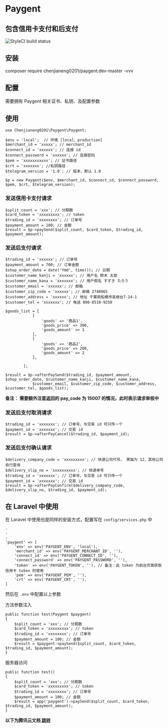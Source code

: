 # Paygent

## 包含信用卡支付和后支付

![StyleCI build status](https://github.styleci.io/repos/206307156/shield) 

## 安装
composer require chenjianeng0201/paygent:dev-master -vvv
## 配置
需要拥有 Paygent 相关证书、私钥、及配置参数

## 使用
```
use Chenjianeng0201\Paygent\Paygent;

$env = 'local';  // 环境 [local、production]
$merchant_id = 'xxxxx'; // merchant_id
$connect_id = 'xxxxxx'; // 连接 id
$connect_password = 'xxxxxx'; // 连接密码
$pem = 'xxxxxxxxxxx'; // 证书路径
$crt = 'xxxxxxx'; //私钥路径
$telegram_version = '1.0'; // 版本，默认 1.0

$p = new Paygent($env, $merchant_id, $connect_id, $connect_password, $pem, $crt, $telegram_version);
```

### 发送信用卡支付请求
```
$split_count = 'xxx'; // 分期数
$card_token = 'xxxxxxxxx'; // token
$trading_id = 'xxxxxxxx'; // 订单号
$payment_amount = 100; // 金额
$result = $p->paySend($split_count, $card_token, $trading_id, $payment_amount);
```


### 发送后支付请求

```
$trading_id = 'xxxxxx'; // 订单号
$payment_amount = 700; // 订单金额
$shop_order_date = date('Ymd', time()); // 日期
$customer_name_kanji = 'xxxxxx'; // 用户名 鈴木 太郎
$customer_name_kana = 'xxxxxxx'; // 用户假名 すずき たろう
$customer_email = 'xxxxxx'; // 邮箱
$customer_zip_code = 'xxxxxx'; // 邮编 2740065
$customer_address = 'xxxxxx'; // 地址 千葉県船橋市高根台7-14-1
$customer_tel = 'xxxxxxx'; // 电话 090-8510-9250

$goods_list = [
            [
                'goods' => '商品1',
                'goods_price' => 300,
                'goods_amount' => 1
            ],
            [
                'goods' => '商品2',
                'goods_price' => 200,
                'goods_amount' => 2
            ],

        ];

$result = $p->afterPaySend($trading_id, $payment_amount, $shop_order_date, $customer_name_kanji, $customer_name_kana,
            $customer_email, $customer_zip_code, $customer_address, $customer_tel, $goods_list);
```

**备注： 需要额外注意返回的 pay_code 为 15007 的情况，此时表示请求审核中**

### 发送后支付取消请求
```
$trading_id = 'xxxxxxx'; // 订单号，与交易 id 可只传一个
$payment_id = 'xxxxxxx'; // 交易 id
$result = $p->afterPayCancel($trading_id, $payment_id);
```


### 发送后支付确认请求
```
$delivery_company_code = 'xxxxxxxxx'; // 快递公司代号， 黑猫为 12，其他公司自行查询
$delivery_slip_no = 'xxxxxxxxxx'; // 快递单号
$trading_id = 'xxxxxxx'; // 订单号，与交易 id 可只传一个
$payment_id = 'xxxxxxx'; // 交易 id
$result = $p->afterPayConfirm($delivery_company_code, $delivery_slip_no, $trading_id, $payment_id);
```

## 在 Laravel 中使用
在 Laravel 中使用也是同样的安装方式，配置写在 `config/services.php` 中
```
·
·
·
'paygent' => [
    'env' => env('PAYGENT_ENV', 'local'),
    'merchant_id' => env('PAYGENT_MERCHANT_ID', ''),
    'connect_id' => env('PAYGENT_CONNECT_ID', ''),
    'connect_password' => env('PAYGENT_PASSWORD', ''),
    'token' => env('PAYGENT_TOKEN', ''), // 备注：此 token 为前台页面获取信用卡 token 时使用
    'pem' => env('PAYGENT_PEM', ''),
    'crt' => env('PAYGENT_CRT', ''),
]
```

然后在 `.env` 中配置以上参数

方法参数注入
```
public function test(Paygent $paygent)
{
    $split_count = 'xxx'; // 分期数
    $card_token = 'xxxxxxxxx'; // token
    $trading_id = 'xxxxxxxx'; // 订单号
    $payment_amount = 100; // 金额
    $result = $paygent->paySend($split_count, $card_token, $trading_id, $payment_amount);
}
```

服务器访问
```
public function test()
{
    $split_count = 'xxx'; // 分期数
    $card_token = 'xxxxxxxxx'; // token
    $trading_id = 'xxxxxxxx'; // 订单号
    $payment_amount = 100; // 金额
    $result = app('paygent')->paySend($split_count, $card_token, $trading_id, $payment_amount);
}
```

**以下为腾讯云文档 <a href="https://dev.tencent.com/s/d6174133-c098-4426-83a6-307d0ee6608a">跳转</a>**
